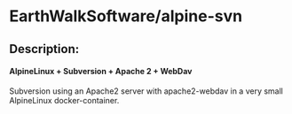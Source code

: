 # EarthWalkSoftware/alpine-svn
## Description:

#### AlpineLinux + Subversion + Apache 2 + WebDav

Subversion using an Apache2 server with apache2-webdav in a very small AlpineLinux docker-container.

